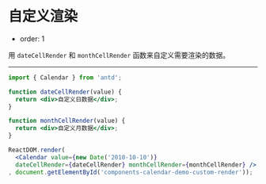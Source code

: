 # 自定义渲染

- order: 1

用 `dateCellRender` 和 `monthCellRender` 函数来自定义需要渲染的数据。

---

````jsx
import { Calendar } from 'antd';

function dateCellRender(value) {
  return <div>自定义日数据</div>;
}

function monthCellRender(value) {
  return <div>自定义月数据</div>;
}

ReactDOM.render(
  <Calendar value={new Date('2010-10-10')}
  dateCellRender={dateCellRender} monthCellRender={monthCellRender} />
, document.getElementById('components-calendar-demo-custom-render'));
````
